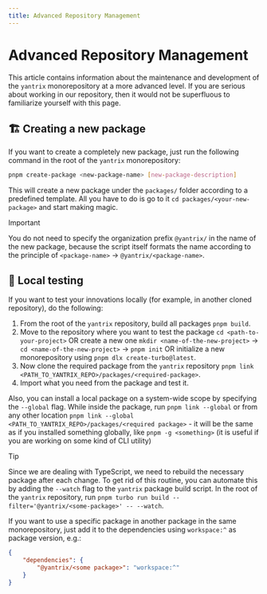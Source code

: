 ```yaml
---
title: Advanced Repository Management
---
```


# Advanced Repository Management
This article contains information about the maintenance and development of the `yantrix` monorepository at a more advanced level. If you are serious about working in our repository, then it would not be superfluous to familiarize yourself with this page.

## 🏗️ Creating a new package

If you want to create a completely new package, just run the following command in the root of the `yantrix` monorepository:
```sh
pnpm create-package <new-package-name> [new-package-description]
```
This will create a new package under the `packages/` folder according to a predefined template. All you have to do is go to it `cd packages/<your-new-package>` and start making magic.

> [!IMPORTANT]
> You do not need to specify the organization prefix `@yantrix/` in the name of the new package, because the script itself formats the name according to the principle of `<package-name>` → `@yantrix/<package-name>`.

## 📝 Local testing

If you want to test your innovations locally (for example, in another cloned repository), do the following:
1) From the root of the `yantrix` repository, build all packages `pnpm build`.
2) Move to the repository where you want to test the package `cd <path-to-your-project>` OR create a new one `mkdir <name-of-the-new-project>` → `cd <name-of-the-new-project>` → `pnpm init` OR initialize a new monorepository using `pnpm dlx create-turbo@latest`.
3) Now clone the required package from the `yantrix` repository `pnpm link <PATH_TO_YANTRIX_REPO>/packages/<required-package>`.
4) Import what you need from the package and test it.

Also, you can install a local package on a system-wide scope by specifying the `--global` flag. While inside the package, run `pnpm link --global` or from any other location `pnpm link --global <PATH_TO_YANTRIX_REPO>/packages/<required package>` - it will be the same as if you installed something globally, like `pnpm -g <something>` (it is useful if you are working on some kind of CLI utility)

> [!TIP]
> Since we are dealing with TypeScript, we need to rebuild the necessary package after each change. To get rid of this routine, you can automate this by adding the `--watch` flag to the `yantrix` package build script. In the root of the `yantrix` repository, run `pnpm turbo run build --filter='@yantrix/<some-package>' -- --watch`.

If you want to use a specific package in another package in the same monorepository, just add it to the dependencies using `workspace:^` as package version, e.g.:
```json
{
	"dependencies": {
		"@yantrix/<some package>": "workspace:^"
	}
}
```
